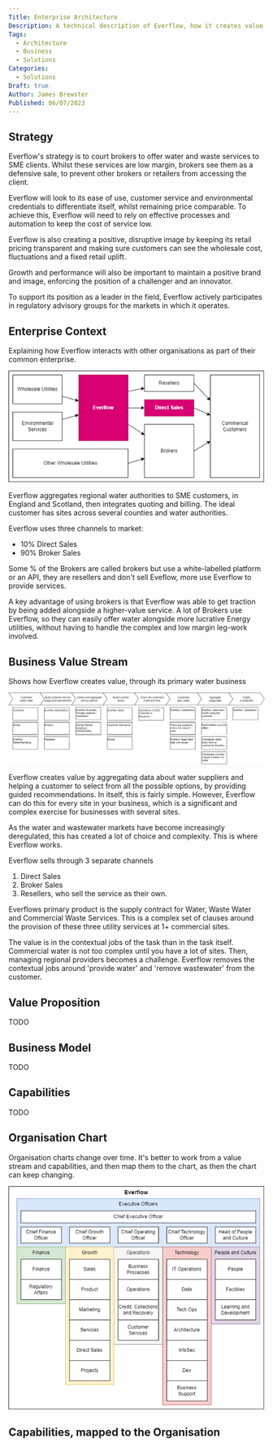 ```yaml
---
Title: Enterprise Architecture
Description: A technical description of Everflow, how it creates value and how it competes against its competitors.
Tags:
  - Architecture
  - Business
  - Solutions
Categories:
  - Solutions
Draft: true
Author: James Brewster
Published: 06/07/2023
---
```

## Strategy

Everflow's strategy is to court brokers to offer water and waste services to SME clients. Whilst these services are low margin, brokers see them as a defensive sale, to prevent other brokers or retailers from accessing the client.

Everflow will look to its ease of use, customer service and environmental credentials to differentiate itself, whilst remaining price comparable. To achieve this, Everflow will need to rely on effective processes and automation to keep the cost of service low.

Everflow is also creating a positive, disruptive image by keeping its retail pricing transparent and making sure customers can see the wholesale cost, fluctuations and a fixed retail uplift.

Growth and performance will also be important to maintain a positive brand and image, enforcing the position of a challenger and an innovator.

To support its position as a leader in the field, Everflow actively participates in regulatory advisory groups for the markets in which it operates.

## Enterprise Context

Explaining how Everflow interacts with other organisations as part of their common enterprise.

![Everflow, Enterprise Context](../../media/everflow-enterprise-context.png)

Everflow aggregates regional water authorities to SME customers, in England and Scotland, then integrates quoting and billing. The ideal customer has sites across several counties and water authorities.

Everflow uses three channels to market:

* 10% Direct Sales
* 90% Broker Sales

Some % of the Brokers are called brokers but use a white-labelled platform or an API, they are resellers and don't sell Eveflow, more use Everflow to provide services.

A key advantage of using brokers is that Everflow was able to get traction by being added alongside a higher-value service. A lot of Brokers use Everflow, so they can easily offer water alongside more lucrative Energy utilities, without having to handle the complex and low margin leg-work involved.

## Business Value Stream

Shows how Everflow creates value, through its primary water business

![Everflow, Business Value Stream](../../media/everflow-value-stream.png)

Everflow creates value by aggregating data about water suppliers and helping a customer to select from all the possible options, by providing guided recommendations. In itself, this is fairly simple. However, Everflow can do this for every site in your business, which is a significant and complex exercise for businesses with several sites.

As the water and wastewater markets have become increasingly deregulated, this has created a lot of choice and complexity. This is where Everflow works.

Everflow sells through 3 separate channels

1. Direct Sales
2. Broker Sales
3. Resellers, who sell the service as their own.

Everflows primary product is the supply contract for Water, Waste Water and Commercial Waste Services. This is a complex set of clauses around the provision of these three utility services at 1+ commercial sites.

The value is in the contextual jobs of the task than in the task itself. Commercial water is not too complex until you have a lot of sites. Then, managing regional providers becomes a challenge. Everflow removes the contextual jobs around 'provide water' and 'remove wastewater' from the customer.

## Value Proposition

TODO

## Business Model

TODO

## Capabilities

TODO

## Organisation Chart

Organisation charts change over time. It's better to work from a value stream and capabilities, and then map them to the chart, as then the chart can keep changing.

![Everflow, Organisation 06/07/2023](../../media/everflow-organogram.png)

## Capabilities, mapped to the Organisation
